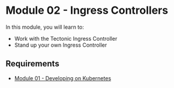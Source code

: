 # Module 02 - Ingress Controllers

In this module, you will learn to:
  - Work with the Tectonic Ingress Controller
  - Stand up your own Ingress Controller

## Requirements

* [Module 01 - Developing on Kubernetes](./modules/module-01-developing-on-k8s.md)
